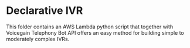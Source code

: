 # Declarative IVR

This folder contains an AWS Lambda python script that together with Voicegain Telephony Bot API offers an easy method for building simple to moderately complex IVRs. 
